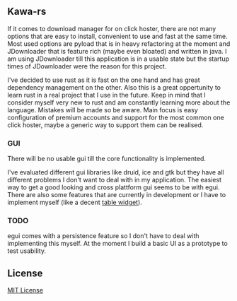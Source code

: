 ## Kawa-rs

If it comes to download manager for on click hoster, there are not many options
that are easy to install, convenient to use and fast at the same time. Most
used options are pyload that is in heavy refactoring at the moment and
JDownloader that is feature rich (maybe even bloated) and written in java. I am
using JDownloader till this application is in a usable state but
the startup times of JDownloader were the reason for this project.

I've decided to use rust as it is fast on the one hand and has great dependency
management on the other. Also this is a great oppertunity to learn rust in
a real project that I use in the future. Keep in mind that I consider myself
very new to rust and am constantly learning more about the language. Mistakes
will be made so be aware. Main focus is easy configuration of premium accounts
and support for the most common one click hoster, maybe a generic way to
support them can be realised.

### GUI
There will be no usable gui till the core functionality is implemented.

I've evaluated different gui libraries like druid, ice and gtk but they have
all different problems I don't want to deal with in my application. The easiest
way to get a good looking and cross plattform gui seems to be with egui. There
are also some features that are currently in development or I have to implement
myself (like a decent [table widget](https://github.com/emilk/egui/issues/296)).

### TODO
egui comes with a persistence feature so I don't have to deal with implementing
this myself. At the moment I build a basic UI as a prototype to test usability.

## License

[MIT License](./LICENSE.md)
